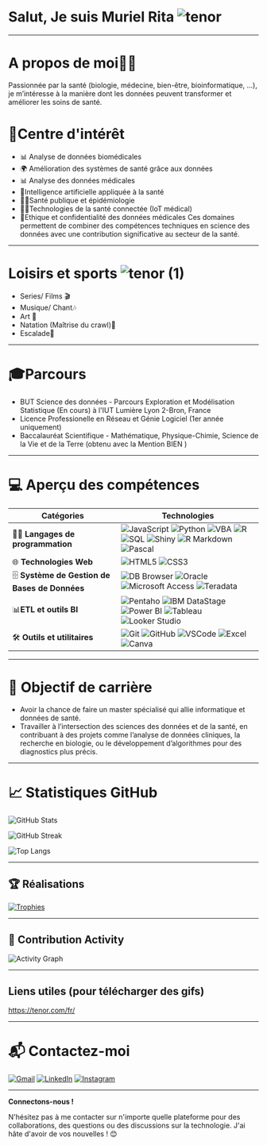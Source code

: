 # Salut, Je suis Muriel Rita ![tenor](https://github.com/user-attachments/assets/4d7ab64c-6f7d-460b-afbc-beb5314ebe5b)
---
# A propos de moi💁‍♀️
Passionnée par la santé (biologie, médecine, bien-être, bioinformatique, ...), je m’intéresse à la manière dont les données peuvent transformer et améliorer les soins de santé.  

# 🎯Centre d'intérêt 
- 📊 Analyse de données biomédicales  
- 🌍 Amélioration des systèmes de santé grâce aux données
- 📊 Analyse des données médicales
- 🤖Intelligence artificielle appliquée à la santé
- 🧑‍⚕️Santé publique et épidémiologie
- 🧑‍💻Technologies de la santé connectée (IoT médical)
- 🛟Ethique et confidentialité des données médicales
Ces domaines permettent de combiner des compétences techniques en science des données avec une contribution significative au secteur de la santé.
---
# Loisirs et sports ![tenor (1)](https://github.com/user-attachments/assets/6fe2240b-6b7c-45fb-89f6-36af623b90f6)

- Series/ Films 🎬
- Musique/ Chant🎶
- Art 🎨
- Natation (Maîtrise du crawl)🥽
- Escalade🐌
---
# 🎓Parcours 
- BUT Science des données - Parcours Exploration et Modélisation Statistique (En cours) à l'IUT Lumière Lyon 2-Bron, France
- Licence Professionelle en Réseau et Génie Logiciel (1er année uniquement)
- Baccalauréat Scientifique - Mathématique, Physique-Chimie, Science de la Vie et de la Terre (obtenu avec la Mention BIEN )
---
# 💻 Aperçu des compétences
| **Catégories**            | **Technologies**                                                                                                                                                                 |
|-------------------------|-------------------------------------------------------------------------------------------------------------------------------------------------------------------------------|
| 🧑‍💻 **Langages de programmation** | ![JavaScript](https://img.shields.io/badge/JavaScript-F7DF1E?style=for-the-badge&logo=javascript&logoColor=black) ![Python](https://img.shields.io/badge/Python-3776AB?style=for-the-badge&logo=python&logoColor=white) ![VBA](https://img.shields.io/badge/VBA-217346?style=for-the-badge&logo=microsoft-excel&logoColor=white) ![R](https://img.shields.io/badge/R-276DC3?style=for-the-badge&logo=r&logoColor=white) ![SQL](https://img.shields.io/badge/SQL-CC2927?style=for-the-badge&logo=microsoft-sql-server&logoColor=white) ![Shiny](https://img.shields.io/badge/Shiny-276DC3?style=for-the-badge&logo=r&logoColor=white) ![R Markdown](https://img.shields.io/badge/R%20Markdown-1A6CAB?style=for-the-badge&logo=rstudio&logoColor=white) ![Pascal](https://img.shields.io/badge/Pascal-E3F171?style=for-the-badge&logo=delphi&logoColor=black) |
| 🌐 **Technologies Web**    | ![HTML5](https://img.shields.io/badge/HTML5-E34F26?style=for-the-badge&logo=html5&logoColor=white)  ![CSS3](https://img.shields.io/badge/CSS3-1572B6?style=for-the-badge&logo=css3&logoColor=white)|
|🗄️ **Système de Gestion de Bases de Données**  | ![DB Browser](https://img.shields.io/badge/DB%20Browser-003B57?style=for-the-badge&logo=sqlite&logoColor=white) ![Oracle](https://img.shields.io/badge/Oracle-F80000?style=for-the-badge&logo=oracle&logoColor=white) ![Microsoft Access](https://img.shields.io/badge/Microsoft%20Access-A4373A?style=for-the-badge&logo=microsoft-access&logoColor=white) ![Teradata](https://img.shields.io/badge/Teradata-F37440?style=for-the-badge&logo=teradata&logoColor=white) |
|  📊**ETL et outils BI**  | ![Pentaho](https://img.shields.io/badge/Pentaho-FF7800?style=for-the-badge&logo=pentaho&logoColor=white) ![IBM DataStage](https://img.shields.io/badge/IBM%20DataStage-052FAD?style=for-the-badge&logo=ibm&logoColor=white) ![Power BI](https://img.shields.io/badge/Power%20BI-F2C811?style=for-the-badge&logo=powerbi&logoColor=black) ![Tableau](https://img.shields.io/badge/Tableau-E97627?style=for-the-badge&logo=tableau&logoColor=white) ![Looker Studio](https://img.shields.io/badge/Looker%20Studio-4285F4?style=for-the-badge&logo=looker&logoColor=white) |
| 🛠️ **Outils et utilitaires**  | ![Git](https://img.shields.io/badge/Git-F05032?style=for-the-badge&logo=git&logoColor=white) ![GitHub](https://img.shields.io/badge/GitHub-181717?style=for-the-badge&logo=github&logoColor=white) ![VSCode](https://img.shields.io/badge/VS_Code-007ACC?style=for-the-badge&logo=visual-studio-code&logoColor=white) ![Excel](https://img.shields.io/badge/Excel-217346?style=for-the-badge&logo=microsoft-excel&logoColor=white) ![Canva](https://img.shields.io/badge/Canva-00C4CC?style=for-the-badge&logo=canva&logoColor=white) |

---
# 🌱 Objectif de carrière 
- Avoir la chance de faire un master spécialisé qui allie informatique et données de santé.
- Travailler à l’intersection des sciences des données et de la santé, en contribuant à des projets comme l’analyse de données cliniques, la recherche en biologie, ou le
développement d’algorithmes pour des diagnostics plus précis.  

---
# 📈 Statistiques GitHub
![GitHub Stats](https://github-readme-stats.vercel.app/api?username=Murielzouzzou&show_icons=true&theme=radical)

![GitHub Streak](https://github-readme-streak-stats.herokuapp.com/?user=Murielzouzzou&theme=radical)

![Top Langs](https://github-readme-stats.vercel.app/api/top-langs/?username=Murielzouzzou&layout=compact&theme=radical)

---
## 🏆 Réalisations
[![Trophies](https://github-profile-trophy.vercel.app/?username=Murielzouzzou&theme=onedark)](https://github.com/ryo-ma/github-profile-trophy)

---
## 🌟 Contribution Activity
![Activity Graph](https://github-readme-activity-graph.vercel.app/graph?username=Murielzouzzou&theme=react-dark)

---
## Liens utiles (pour télécharger des gifs)
https://tenor.com/fr/

---
# 📬 Contactez-moi
[![Gmail](https://img.shields.io/badge/Gmail-D14836?style=for-the-badge&logo=gmail&logoColor=white)](mailto:murielritazouzzou@gmail.com)
[![LinkedIn](https://img.shields.io/badge/LinkedIn-0A66C2?style=for-the-badge&logo=linkedin&logoColor=white)](https://linkedin.com/in/muriel-rita-zouzzou-524159291)
[![Instagram](https://img.shields.io/badge/Instagram-E4405F?style=for-the-badge&logo=instagram&logoColor=white)](https://instagram.com/murielr__)

---
**Connectons-nous !**

N'hésitez pas à me contacter sur n'importe quelle plateforme pour des collaborations, des questions ou des discussions sur la technologie. J'ai hâte d'avoir de vos nouvelles ! 😊
